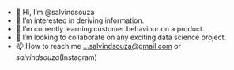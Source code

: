 - 👋 Hi, I’m @salvindsouza
- 👀 I’m interested in deriving information.
- 🌱 I’m currently learning customer behaviour on a product.
- 💞️ I’m looking to collaborate on any exciting data science project.
- 📫 How to reach me ...salvindsouza@gmail.com or _salvindsouza_(Instagram)

<!---
salvindsouza/salvindsouza is a ✨ special ✨ repository because its `README.md` (this file) appears on your GitHub profile.
You can click the Preview link to take a look at your changes.
--->
